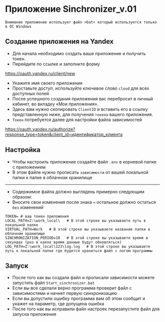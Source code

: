 # Приложение Sinchronizer_v.01
```
Внимание приложение использует файл >bat< который используется только в ОС Windows
```
## Создание приложения на Yandex
* Для начала необходимо создать ваше приложение и получить токен.
* Перейдите по ссылке и заполните форму

https://oauth.yandex.ru/client/new
* Укажите имя своего приложения
* Проставьте доступ, используйте ключевое слово `cloud` для всех доступных полей
* После успешного создания приложения вас перебросит в личный кабинет, во вкладку «Мои приложения».
* Здесь вам нужно скопировать `ClientID` и вставить его в ссылку представленную ниже, для получения `токена` вашего приложения.
* `Токен` потребуется далее для настройки файла зависимостей

https://oauth.yandex.ru/authorize?response_type=token&client_id=идентификатор_клиента

## Настройка 
* Чтобы настроить приложение создайте файл `.env` в корневой папке с приложением
* В этом файле нужно прописать `зависимости` от вашей локальной папки к папке в облачном хранилище
---
* Cодержимое файла должно выглядень примерно следующим образом:
* Вносите свои изменения после знака `=` остальное должно остаться `без` изменений
```
TOKEN= # ваш токен приложения
LOCAL_PATH=Z:\work_local\   # В этой строке вы указываете путь в локальной папке
VIRTUAL_PATH=Work   # В этой строке вы указываете название папки в облачном хранилище
SINCHRONIZATION_PERIOD=10   # В этой строке вы указываете время в секундах (раз в какое время данные будут обновляться)
LOG_PATH=Z:\work_local\123\log.log   # В этой строке вы указываете путь к локальной папке где будется храниться файл с логом программы
```
## Запуск
* После того как вы создали файл и прописали зависимости можете запустить файл `Start_sinchronizer.bat`
* Если вы все сделали верно программа проверит файл с зависимостями и начнет первую синхронизацию
* Если вы допустили ошибку программа вам об этом сообщит и укажет на параметр, где допущена ошибка
* После того как вы исправили файл настроек перезапустите файл для запуска приложения
